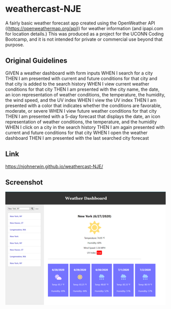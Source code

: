 # weathercast-NJE

A fairly basic weather forecast app created using the OpenWeather API ((https://openweathermap.org/api)) for weather information (and ipapi.com for location details.) This was produced as a project for the UCONN Coding Bootcamp, and it is not intended for private or commercial use beyond that purpose. 


## Original Guidelines

GIVEN a weather dashboard with form inputs
WHEN I search for a city
THEN I am presented with current and future conditions for that city and that city is added to the search history
WHEN I view current weather conditions for that city
THEN I am presented with the city name, the date, an icon representation of weather conditions, the temperature, the humidity, the wind speed, and the UV index
WHEN I view the UV index
THEN I am presented with a color that indicates whether the conditions are favorable, moderate, or severe
WHEN I view future weather conditions for that city
THEN I am presented with a 5-day forecast that displays the date, an icon representation of weather conditions, the temperature, and the humidity
WHEN I click on a city in the search history
THEN I am again presented with current and future conditions for that city
WHEN I open the weather dashboard
THEN I am presented with the last searched city forecast


## Link

https://njohnerwin.github.io/weathercast-NJE/


## Screenshot

![default desktop](./assets/weatherdashboard.png)
